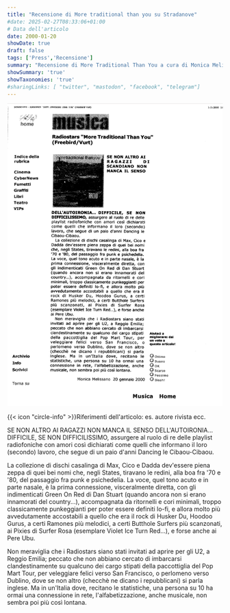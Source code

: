 ```yaml
---
title: "Recensione di More traditional than you su Stradanove"
#date: 2025-02-27T08:33:06+01:00
# Data dell'articolo
date: 2000-01-20
showDate: true
draft: false
tags: ['Press','Recensione']
summary: "Recensione di More Traditional Than You a cura di Monica Melissano per Stradanove"
showSummary: 'true'
showTaxonomies: 'true'
#sharingLinks: [ "twitter", "mastodon", "facebook", "telegram"]
---
```

![Articolo P1](featured.png)

{{< icon "circle-info" >}}Riferimenti dell'articolo: es. autore rivista ecc.

SE NON ALTRO AI RAGAZZI NON MANCA IL SENSO DELL'AUTOIRONIA... DIFFICILE, SE NON DIFFICILISSIMO, assurgere al ruolo di re delle playlist radiofoniche con amori così dichiarati come quelli che informano il loro (secondo) lavoro, che segue di un paio d'anni Dancing le Cibaou-Cibaou.

La collezione di dischi casalinga di Max, Cico e Dadda dev'essere piena zeppa di quei bei nomi
che, negli States, tiravano le redini, alla boa fra '70 e '80, del passaggio fra punk e psichedelia. La voce, quel tono acuto e in parte nasale, è la prima connessione, visceralmente diretta, con gli indimenticati Green On Red di Dan Stuart (quando ancora non si erano innamorati del country...), accompagnata da ritornelli e cori minimali, troppo classicamente punkeggianti per poter essere definiti lo-fi, e allora molto più avvedutamente accostabili a quello che era il rock di Husker Du, Hoodoo Gurus, a certi Ramones più melodici, a certi Butthole Surfers
più scanzonati, ai Pixies di Surfer Rosa (esemplare Violet Ice Turn Red...), e forse anche
ai Pere Ubu.

Non meraviglia che i Radiostars siano stati invitati ad aprire per gli U2, a Reggio Emilia;
peccato che non abbiano cercato di imbarcarsi clandestinamente su qualcuno dei cargo stipati
della paccottiglia del Pop Mart Tour, per veleggiare felici verso San Francisco, o perlomeno verso Dublino, dove se non altro (checchè ne dicano i repubblicani) si parla inglese. Ma in un'Italia dove, recitano le statistiche, una persona su 10 ha ormai una connessione in rete, l'alfabetizzazione, anche musicale, non sembra poi più così lontana.
